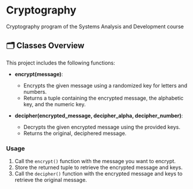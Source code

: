# Cryptography
Cryptography program of the Systems Analysis and Development course

## 🗂️ Classes Overview

This project includes the following functions:

- **encrypt(message)**: 
  - Encrypts the given message using a randomized key for letters and numbers.
  - Returns a tuple containing the encrypted message, the alphabetic key, and the numeric key.
  
- **decipher(encrypted_message, decipher_alpha, decipher_number)**: 
  - Decrypts the given encrypted message using the provided keys.
  - Returns the original, deciphered message.

### Usage

1. Call the `encrypt()` function with the message you want to encrypt. 
2. Store the returned tuple to retrieve the encrypted message and keys.
3. Call the `decipher()` function with the encrypted message and keys to retrieve the original message.

